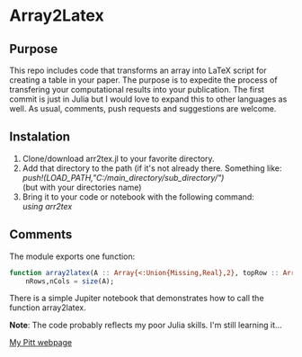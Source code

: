 # Array2Latex
## Purpose
This repo includes code that transforms an array into LaTeX script for creating a table in your paper. The purpose is to expedite the process of transfering your computational results into your publication. The first commit is just in Julia but I would love to expand this to other languages as well. As usual, comments, push requests and suggestions are welcome. 

## Instalation
1. Clone/download arr2tex.jl to your favorite directory.
2. Add that directory to the path (if it's not already there. Something like: <br/>
*push!(LOAD_PATH,"C:/main_directory/sub_directory/")* <br/>
(but with your directories name)
3. Bring it to your code or notebook with the following command: <br/>
*using arr2tex*

## Comments
The module exports one function:

```julia
function array2latex(A :: Array{<:Union{Missing,Real},2}, topRow :: Array{<:Union{Missing,String},2}, leftCol :: Array{<:Union{Missing,String},2})
    nRows,nCols = size(A);
```
There is a simple Jupiter notebook that demonstrates how to call the function array2latex.

**Note**: The code probably reflects my poor Julia skills. I'm still learning it...

[My Pitt webpage](http://www.pitt.edu/~arie)

